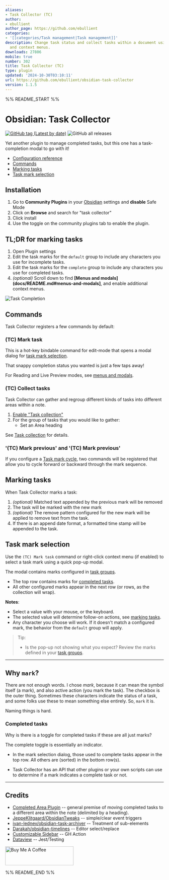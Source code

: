 ```yaml
---
aliases:
- Task Collector (TC)
author:
- ebullient
author_page: https://github.com/ebullient
categories:
- '[[categories/Task management|Task management]]'
description: Change task status and collect tasks within a document using hotkeys
  and context menus.
downloads: 27806
mobile: true
number: 302
title: Task Collector (TC)
type: plugin
updated: '2024-10-30T03:10:11'
url: https://github.com/ebullient/obsidian-task-collector
version: 1.1.5
---
```


%% README_START %%

# Obsidian: Task Collector
[![GitHub tag (Latest by date)](https://img.shields.io/github/v/tag/ebullient/obsidian-task-collector)](https://github.com/ebullient/obsidian-task-collector/releases) ![GitHub all releases](https://img.shields.io/github/downloads/ebullient/obsidian-task-collector/total?color=success)

Yet another plugin to manage completed tasks, but this one has a task-completion modal to go with it!

- [Configuration reference](docs/README.md)
- [Commands](#commands)
- [Marking tasks](#marking-tasks)
- [Task mark selection](#task-mark-selection)

## Installation

1. Go to **Community Plugins** in your [Obsidian](https://www.obsidian.md) settings and **disable** Safe Mode
2. Click on **Browse** and search for "task collector"
3. Click install
4. Use the toggle on the community plugins tab to enable the plugin.

## TL;DR for marking tasks

1. Open Plugin settings
2. Edit the task marks for the `default` group to include any characters you use for incomplete tasks.
3. Edit the task marks for the `complete` group to include any characters you use for completed tasks.
4. _(optional)_ Scroll down to find **[Menus and modals](docs/README.md#menus-and-modals]**, and enable additional context menus.

![Task Completion](https://user-images.githubusercontent.com/808713/148706433-34d21845-a441-428d-a24c-380c6db457c7.gif)

## Commands

Task Collector registers a few commands by default:

### (TC) Mark task

This is a hot-key bindable command for edit-mode that opens a modal dialog for [task mark selection](#task-mark-selection).

That snappy completion status you wanted is just a few taps away!

For Reading and Live Preview modes, see [menus and modals](docs/README.md#menus-and-modals).

### (TC) Collect tasks 

Task Collector can gather and regroup different kinds of tasks into different areas within a note.

1. [Enable "Task collection"](docs/README.md#general-options)
2. For the group of tasks that you would like to gather: 
    - Set an Area heading

See [Task collection](docs/TaskCollection.md) for details.

### '(TC) Mark previous' and '(TC) Mark previous'

If you configure a [Task mark cycle](docs/README.md#general-options), two commands will be registered that allow you to cycle forward or backward through the mark sequence.

## Marking tasks

When Task Collector marks a task:  

1. _(optional)_ Matched text appended by the previous mark will be removed 
2. The task will be marked with the new mark
3. _(optional)_ The remove pattern configured for the new mark will be applied to remove text from the task.
4. If there is an append date format, a formatted time stamp will be appended to the task.  

## Task mark selection

Use the `(TC) Mark task` command or right-click context menu (if enabled) to select a task mark using a quick pop-up modal. 

The modal contains marks configured in [task groups](docs/README.md#task-groups). 

- The top row contains marks for [completed tasks](#completed-tasks).
- All other configured marks appear in the next row (or rows, as the collection will wrap).

**Notes**:

- Select a value with your mouse, or the keyboard.
- The selected value will determine follow-on actions, see [marking tasks](#marking-tasks).
- Any character you choose will work. If it doesn't match a configured mark, the behavior from the `default` group will apply. 

> Tip:  
> - Is the pop-up not showing what you expect? Review the marks defined in your [task groups](docs/README.md#task-groups).

 ---

## Why `mark`?

There are not enough words. I chose _mark_, because it can mean the symbol itself (a mark), and also active action (you mark the task). The checkbox is the outer thing. Sometimes these characters indicate the status of a task, and some folks use these to mean something else entirely. So, `mark` it is. 

Naming things is hard.

### Completed tasks

Why is there is a toggle for completed tasks if these are all just marks? 

The complete toggle is essentially an indicator.

- In the mark selection dialog, those used to complete tasks appear in the top row. All others are (sorted) in the bottom row(s).

- Task Collector has an API that other plugins or your own scripts can use to determine if a mark indicates a complete task or not.

---

## Credits

- [Completed Area Plugin](https://github.com/DahaWong/obsidian-completed) -- general premise of moving completed tasks to a different area within the note (delimited by a heading).
- [JeppeKlitgaard/ObsidianTweaks](https://github.com/JeppeKlitgaard/ObsidianTweaks/) -- simple/clear event triggers
- [ivan-lednev/obsidian-task-archiver](https://github.com/ivan-lednev/obsidian-task-archiver) -- Treatment of sub-elements
- [Darakah/obsidian-timelines](https://github.com/Darakah/obsidian-timelines) -- Editor select/replace
- [Customizable Sidebar](https://github.com/phibr0/obsidian-customizable-sidebar) -- GH Action
- [Dataview](https://github.com/blacksmithgu/obsidian-dataview) -- Jest/Testing

<a href="https://www.buymeacoffee.com/ebullient" target="_blank"><img src="https://cdn.buymeacoffee.com/buttons/v2/default-blue.png" alt="Buy Me A Coffee" style="height: 60px !important;width: 217px !important;" ></a>


%% README_END %%